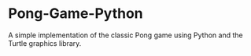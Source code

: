 # Pong-Game-Python
A simple implementation of the classic Pong game using Python and the Turtle graphics library.
